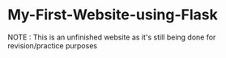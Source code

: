 # My-First-Website-using-Flask
NOTE : This is an unfinished website as it's still being done for revision/practice purposes
